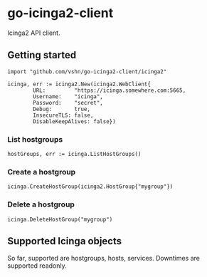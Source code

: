 # go-icinga2-client

Icinga2 API client.

## Getting started

```
import "github.com/vshn/go-icinga2-client/icinga2"

icinga, err := icinga2.New(icinga2.WebClient{
		URL:         "https://icinga.somewhere.com:5665,
		Username:    "icinga",
		Password:    "secret",
		Debug:       true,
		InsecureTLS: false,
		DisableKeepAlives: false})
```

### List hostgroups

```
hostGroups, err := icinga.ListHostGroups()
```

### Create a hostgroup

```
icinga.CreateHostGroup(icinga2.HostGroup{"mygroup"})
```

### Delete a hostgroup

```
icinga.DeleteHostGroup("mygroup")
```

## Supported Icinga objects

So far, supported are hostgroups, hosts, services. Downtimes are supported
readonly.
